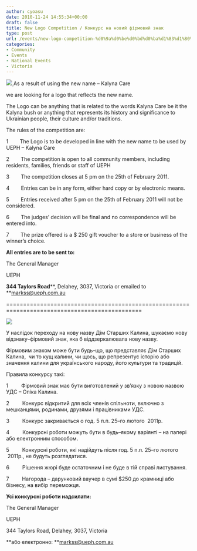 ```yaml
---
author: cyoasu
date: 2010-11-24 14:55:34+00:00
draft: false
title: New Logo Competition / Конкурс на новий фірмовий знак
type: post
url: /events/new-logo-competition-%d0%9a%d0%be%d0%bd%d0%ba%d1%83%d1%80%d1%81-%d0%bd%d0%b0-%d0%bd%d0%be%d0%b2%d0%b8%d0%b9-%d1%84%d1%96%d1%80%d0%bc%d0%be%d0%b2%d0%b8%d0%b9-%d0%b7%d0%bd%d0%b0%d0%ba/
categories:
- Community
- Events
- National Events
- Victoria
---
```


[](http://www.ozeukes.com/wp-content/uploads/2010/11/UEPH-Logo.jpg)[](http://www.ozeukes.com/wp-content/uploads/2010/11/UEPH-Logo2.jpg)[](http://www.ozeukes.com/wp-content/uploads/2010/11/UEPH-Logo1.jpg)


[![](http://www.ozeukes.com/wp-content/uploads/2010/11/UEPH-Logo3-e1290611115586-121x150.jpg)
](http://www.ozeukes.com/wp-content/uploads/2010/11/UEPH-Logo3.jpg)As a result of using the new name – Kalyna Care


we are looking for a logo that reflects the new name.

The Logo can be anything that is related to the words Kalyna Care be it the Kalyna bush or anything that represents its history and significance to Ukrainian people, their culture and/or traditions.

The rules of the competition are:

1        The Logo is to be developed in line with the new name to be used by UEPH – Kalyna Care

2        The competition is open to all community members, including residents, families, friends or staff of UEPH

3        The competition closes at 5 pm on the 25th of February 2011.

4        Entries can be in any form, either hard copy or by electronic means.

5        Entries received after 5 pm on the 25th of February 2011 will not be considered.

6        The judges’ decision will be final and no correspondence will be entered into.

7        The prize offered is a $ 250 gift voucher to a store or business of the winner’s choice.

**All entries are to be sent to:**

The General Manager

UEPH

**344 Taylors Road****, Delahey, 3037, Victoria or emailed to **[markss@ueph.com.au](mailto:markss@ueph.com.au)

==============================================================================================


[![](http://www.ozeukes.com/wp-content/uploads/2010/11/UEPH-Logo-1024x229.jpg)
](http://www.ozeukes.com/wp-content/uploads/2010/11/UEPH-Logo.jpg)




У наслідок переходу на нову назву Дім Старших Калина, шукаємо нову відзнаку–фірмовий знак, яка б віддзеркалювала нову назву.


Фірмовим знаком може бути будь–що, що представляє Дім Старших Калина,  чи то кущ калини, чи щось, що репрезентує історію або значення калини для українського народу, його культури та традицій.

Правила конкурсу такі:

1         Фірмовий знак має бути виготовлений у зв’язку з новою назвою УДС – Опіка Калина.

2         Конкурс відкритий для всіх членів спільноти, включно з мешканцями, родинами, друзями і працівниками УДС.

3         Конкурс закривається о год. 5 п.п. 25–го лютого  2011р.

4         Конкурсні роботи можуть бути в будь–якому варіянті – на папері або електронним способом.

5         Конкурсні роботи, які надійдуть після год. 5 п.п. 25–го лютого  2011р., не будуть розглядатися.

6         Рішення жюрі буде остаточним і не буде в тій справі листування.

7         Нагорода – дарунковий ваучер в сумі $250 до крамниці або бізнесу, на вибір переможця.

**Усі конкурсні роботи надсилати:**

The General Manager

UEPH

344 Taylors Road, Delahey, 3037, Victoria

**або електронно: **[markss@ueph.com.au](mailto:markss@ueph.com.au)
